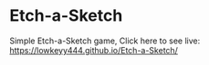 # Etch-a-Sketch

Simple Etch-a-Sketch game, Click here to see live: https://lowkeyy444.github.io/Etch-a-Sketch/
